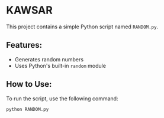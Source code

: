# KAWSAR

This project contains a simple Python script named `RANDOM.py`.

## Features:
- Generates random numbers
- Uses Python's built-in `random` module

## How to Use:
To run the script, use the following command:

```bash
python RANDOM.py
